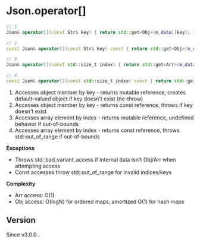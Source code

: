 # **Json.operator[]**

```cpp
// 1
Json& operator[](const Str& key) { return std::get<Obj>(m_data)[key]; }

// 2
const Json& operator[](const Str& key) const { return std::get<Obj>(m_data).at(key); }

// 3
Json& operator[](const std::size_t index) { return std::get<Arr>(m_data)[index]; }

// 4
const Json& operator[](const std::size_t index) const { return std::get<Arr>(m_data).at(index); }
```

1. Accesses object member by key - returns mutable reference, creates default-valued object if key doesn't exist (no-throw)
2. Accesses object member by key - returns const reference, throws if key doesn't exist
3. Accesses array element by index - returns mutable reference, undefined behavior if out-of-bounds
4. Accesses array element by index - returns const reference, throws std::out_of_range if out-of-bounds

**Exceptions**
- Throws std::bad_variant_access if internal data isn't Obj/Arr when attempting access
- Const accesses throw std::out_of_range for invalid indices/keys

**Complexity**
- Arr access: O(1)
- Obj access: O(logN) for ordered maps, amortized O(1) for hash maps

## Version

Since v3.0.0 .
